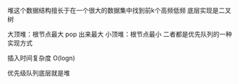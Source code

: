 堆这个数据结构擅长于在一个很大的数据集中找到前k个高频低频
底层实现是二叉树

大顶堆：根节点最大 pop 出来最大
小顶堆：根节点最小
二者都是优先队列的一种实现方式

插入时间复杂度 O(logn)

优先级队列底层就是堆
